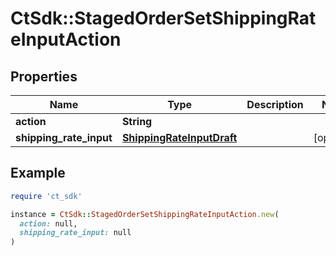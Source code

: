 # CtSdk::StagedOrderSetShippingRateInputAction

## Properties

| Name | Type | Description | Notes |
| ---- | ---- | ----------- | ----- |
| **action** | **String** |  |  |
| **shipping_rate_input** | [**ShippingRateInputDraft**](ShippingRateInputDraft.md) |  | [optional] |

## Example

```ruby
require 'ct_sdk'

instance = CtSdk::StagedOrderSetShippingRateInputAction.new(
  action: null,
  shipping_rate_input: null
)
```


